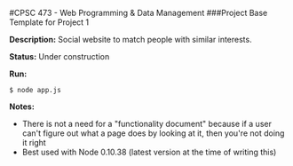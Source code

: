 #CPSC 473 - Web Programming & Data Management
###Project Base Template for Project 1

__Description:__ Social website to match people with similar interests.

__Status:__ Under construction

__Run:__

    $ node app.js

__Notes:__
- There is not a need for a "functionality document" because if a user can't figure out what a page does by looking at it, then you're not doing it right<br>
- Best used with Node 0.10.38 (latest version at the time of writing this)<br>

